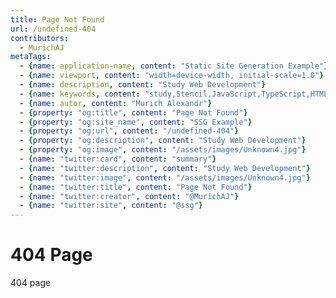 ```yaml
---
title: Page Not Found
url: /undefined-404
contributors:
  - MurichAJ
metaTags: 
  - {name: application-name, content: "Static Site Generation Example"}
  - {name: viewport, content: "width=device-width, initial-scale=1.0"}
  - {name: description, content: "Study Web Development"}
  - {name: keywords, content: "study,Stencil,JavaScript,TypeScript,HTML,SSG"}
  - {name: autor, content: "Murich Alexandr"}
  - {property: "og:title", content: "Page Not Found"}
  - {property: "og:site_name", content: "SSG Example"}
  - {property: "og:url", content: "/undefined-404"}
  - {property: "og:description", content: "Study Web Development"}
  - {property: "og:image", content: "/assets/images/Unknown4.jpg"}
  - {name: "twitter:card", content: "summary"}
  - {name: "twitter:description", content: "Study Web Development"}
  - {name: "twitter:image", content: "/assets/images/Unknown4.jpg"}
  - {name: "twitter:title", content: "Page Not Found"}
  - {name: "twitter:creator", content: "@MurichAJ"}
  - {name: "twitter:site", content: "@ssg"}
---
```


# 404 Page

404 page